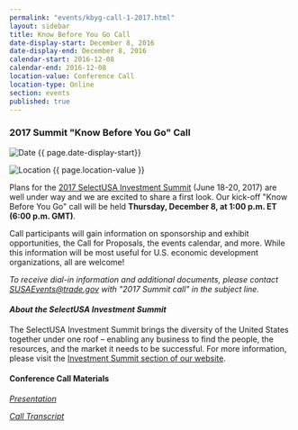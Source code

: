 ```yaml
---
permalink: "events/kbyg-call-1-2017.html"
layout: sidebar
title: Know Before You Go Call
date-display-start: December 8, 2016
date-display-end: December 8, 2016
calendar-start: 2016-12-08
calendar-end: 2016-12-08
location-value: Conference Call
location-type: Online
section: events
published: true
---
```


### 2017 Summit "Know Before You Go" Call

![Date](https://google.github.io/material-design-icons/action/svg/design/ic_event_24px.svg "Date") {{ page.date-display-start}}

![Location](http://google.github.io/material-design-icons/social/svg/design/ic_location_city_24px.svg "Location") {{ page.location-value }}

Plans for the [2017 SelectUSA Investment Summit](https://www.selectusa.gov/selectusa-summit) (June 18-20, 2017) are well under way and we are excited to share a first look. Our kick-off "Know Before You Go" call will be held **Thursday, December 8, at 1:00 p.m. ET (6:00 p.m. GMT)**.

Call participants will gain information on sponsorship and exhibit opportunities, the Call for Proposals, the events calendar, and more. While this information will be most useful for U.S. economic development organizations, all are welcome!

_To receive dial-in information and additional documents, please contact [SUSAEvents@trade.gov](mailto:susaevents@trade.gov) with "2017 Summit call" in the subject line._

#### _About the SelectUSA Investment Summit_

The SelectUSA Investment Summit brings the diversity of the United States together under one roof – enabling any business to find the people, the resources, and the market it needs to be successful. For more information, please visit the [Investment Summit section of our website](https://www.selectusa.gov/selectusa-summit).

#### Conference Call Materials

_[Presentation](https://www.selectusa.gov/conference-calls/2017-kbyg-1)_

_[Call Transcript](https://www.selectusa.gov/transcripts/2017-kbyg-1)_
